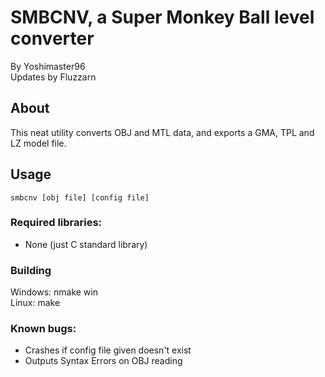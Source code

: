 # SMBCNV, a Super Monkey Ball level converter
By Yoshimaster96  
Updates by Fluzzarn

## About
This neat utility converts OBJ and MTL data, and exports a GMA, TPL and LZ model file.

## Usage
`smbcnv [obj file] [config file]`
### Required libraries:

* None (just C standard library)

### Building

Windows: nmake win  
Linux: make
### Known bugs:

* Crashes if config file given doesn't exist
* Outputs Syntax Errors on OBJ reading
